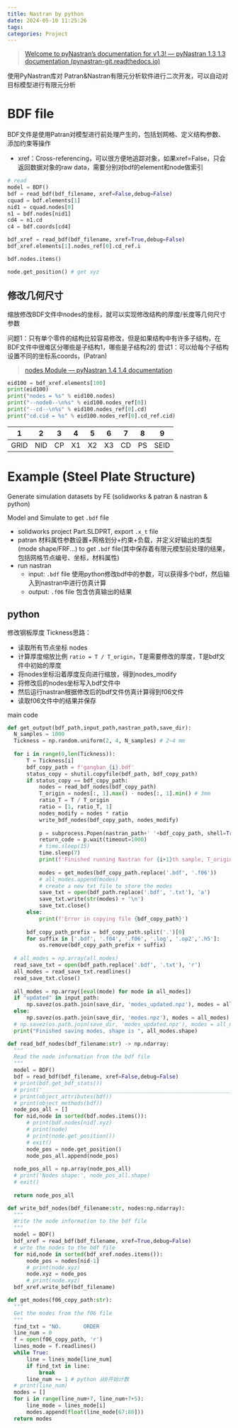 ```yaml
---
title: Nastran by python
date: 2024-05-10 11:25:26
tags: 
categories: Project
---
```

 
> [Welcome to pyNastran’s documentation for v1.3! — pyNastran 1.3 1.3 documentation (pynastran-git.readthedocs.io)](https://pynastran-git.readthedocs.io/en/1.3/index.html)

使用PyNastran库对 Patran&Nastran有限元分析软件进行二次开发，可以自动对目标模型进行有限元分析

<!-- more -->

# BDF file

BDF文件是使用Patran对模型进行前处理产生的，包括划网格、定义结构参数、添加约束等操作

- xref：Cross-referencing，可以很方便地追踪对象，如果xref=False，只会返回数据对象的raw data，需要分别对bdf的element和node做索引

```python
# read
model = BDF()
bdf = read_bdf(bdf_filename, xref=False,debug=False)
cquad = bdf.elements[1]
nid1 = cquad.nodes[0]
n1 = bdf.nodes[nid1]
cd4 = n1.cd
c4 = bdf.coords[cd4]

bdf_xref = read_bdf(bdf_filename, xref=True,debug=False)
bdf_xref.elements[1].nodes_ref[0].cd_ref.i
```


```python
bdf.nodes.items()

node.get_position() # get xyz
```


## 修改几何尺寸

缩放修改BDF文件中nodes的坐标，就可以实现修改结构的厚度/长度等几何尺寸参数

问题1：只有单个零件的结构比较容易修改，但是如果结构中有许多子结构，在BDF文件中很难区分哪些是子结构1，哪些是子结构2的
尝试1：可以给每个子结构设置不同的坐标系coords，(Patran)

> [nodes Module — pyNastran 1.4 1.4 documentation](https://pynastran-git.readthedocs.io/en/1.4/reference/bdf/cards/pyNastran.bdf.cards.nodes.html#pyNastran.bdf.cards.nodes.GRID)

```python
eid100 = bdf_xref.elements[100]
print(eid100)
print("nodes = %s" % eid100.nodes)
print("--node0--\n%s" % eid100.nodes_ref[0])
print("--cd--\n%s" % eid100.nodes_ref[0].cd)
print("cd.cid = %s" % eid100.nodes_ref[0].cd_ref.cid)
```

|1|2|3|4|5|6|7|8|9|
|---|---|---|---|---|---|---|---|---|
|GRID|NID|CP|X1|X2|X3|CD|PS|SEID|

# Example (Steel Plate Structure)

Generate simulation datasets by FE (solidworks & patran & nastran & python)

Model and Simulate to get `.bdf` file
- solidworks project Part.SLDPRT, export `.x_t` file
- patran 材料属性参数设置+网格划分+约束+负载，并定义好输出的类型(mode shape/FRF...) to get `.bdf` file(其中保存着有限元模型前处理的结果，包括网格节点编号、坐标，材料属性)
- run nastran
  - input: `.bdf` file 使用python修改bdf中的参数，可以获得多个bdf，然后输入到nastran中进行仿真计算
  - output: `.f06` file 包含仿真输出的结果


## python

修改钢板厚度 Tickness思路：
- 读取所有节点坐标 nodes
- 计算厚度缩放比例 `ratio = T / T_origin`，T是需要修改的厚度，T是bdf文件中初始的厚度
- 将nodes坐标沿着厚度反向进行缩放，得到nodes_modify
- 将修改后的nodes坐标写入bdf文件中
- 然后运行nastran根据修改后的bdf文件仿真计算得到f06文件
- 读取f06文件中的结果并保存

main code

```python
def get_output(bdf_path,input_path,nastran_path,save_dir):
  N_samples = 1000
  Tickness = np.random.uniform(2, 4, N_samples) # 2~4 mm
  
  for i in range(0,len(Tickness)):
      T = Tickness[i]
      bdf_copy_path = f'gangban_{i}.bdf'
      status_copy = shutil.copyfile(bdf_path, bdf_copy_path)
      if status_copy == bdf_copy_path:
          nodes = read_bdf_nodes(bdf_copy_path)
          T_origin = nodes[:, 1].max() - nodes[:, 1].min() # 3mm
          ratio_T = T / T_origin
          ratio = [1, ratio_T, 1]
          nodes_modify = nodes * ratio
          write_bdf_nodes(bdf_copy_path, nodes_modify)
  
          p = subprocess.Popen(nastran_path+' '+bdf_copy_path, shell=True)
          return_code = p.wait(timeout=1000)
          # time.sleep(15)
          time.sleep(7)
          print(f'Finished running Nastran for {i+1}th sample, T_origin: {T_origin}mm, T: {T}mm')
          
          modes = get_modes(bdf_copy_path.replace('.bdf', '.f06'))
          # all_modes.append(modes)
          # create a new txt file to store the modes
          save_txt = open(bdf_path.replace('.bdf', '.txt'), 'a')
          save_txt.write(str(modes) + '\n')
          save_txt.close()
      else:
          print(f'Error in copying file {bdf_copy_path}')
  
      bdf_copy_path_prefix = bdf_copy_path.split('.')[0]
      for suffix in ['.bdf', '.f04', '.f06', '.log', '.op2','.h5']:
          os.remove(bdf_copy_path_prefix + suffix)
  
  # all_modes = np.array(all_modes)
  read_save_txt = open(bdf_path.replace('.bdf', '.txt'), 'r')
  all_modes = read_save_txt.readlines()
  read_save_txt.close()
  
  all_modes = np.array([eval(mode) for mode in all_modes])
  if "updated" in input_path:
      np.savez(os.path.join(save_dir, 'modes_updated.npz'), modes = all_modes)
  else:
      np.savez(os.path.join(save_dir, 'modes.npz'), modes = all_modes)
  # np.savez(os.path.join(save_dir, 'modes_updated.npz'), modes = all_modes)
  print("Finished saving modes, shape is ", all_modes.shape)
```

```python
def read_bdf_nodes(bdf_filename:str) -> np.ndarray:
  """
  Read the node information from the bdf file
  """
  model = BDF()
  bdf = read_bdf(bdf_filename, xref=False,debug=False)
  # print(bdf.get_bdf_stats())
  # print('____________________________________________________________________________')
  # print(object_attributes(bdf))
  # print(object_methods(bdf))
  node_pos_all = []
  for nid,node in sorted(bdf.nodes.items()):
      # print(bdf.nodes[nid].xyz)
      # print(node)
      # print(node.get_position())
      # exit()
      node_pos = node.get_position()
      node_pos_all.append(node_pos)
  
  node_pos_all = np.array(node_pos_all)
  # print('Nodes shape:', node_pos_all.shape)
  # exit()
  
  return node_pos_all

def write_bdf_nodes(bdf_filename:str, nodes:np.ndarray):
  """
  Write the node information to the bdf file
  """
  model = BDF()
  bdf_xref = read_bdf(bdf_filename, xref=True,debug=False)
  # wrte the nodes to the bdf file
  for nid,node in sorted(bdf_xref.nodes.items()):
      node_pos = nodes[nid-1]
      # print(node.xyz)
      node.xyz = node_pos
      # print(node.xyz)
  bdf_xref.write_bdf(bdf_filename)

def get_modes(f06_copy_path:str):
  """
  Get the modes from the f06 file
  """
  find_txt = "NO.       ORDER                                                                       MASS              STIFFNESS"
  line_num = 0
  f = open(f06_copy_path, 'r')
  lines_mode = f.readlines()
  while True:
      line = lines_mode[line_num]
      if find_txt in line:
          break
      line_num += 1 # python 从0开始计数
  # print(line_num)
  modes = []
  for i in range(line_num+7, line_num+7+5):
      line_mode = lines_mode[i]
      modes.append(float(line_mode[67:80]))
  return modes
```